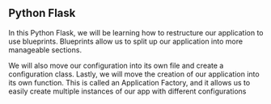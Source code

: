 ## Python Flask

In this Python Flask, we will be learning how to restructure our application to use blueprints. Blueprints allow us to split up our application into more manageable sections. 

We will also move our configuration into its own file and create a configuration class. Lastly, we will move the creation of our application into its own function. This is called an Application Factory, and it allows us to easily create multiple instances of our app with different configurations